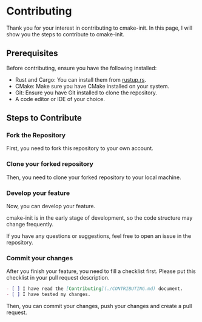 # Contributing

Thank you for your interest in contributing to cmake-init. In this page, I will show you the steps to contribute to cmake-init.

## Prerequisites

Before contributing, ensure you have the following installed:

- Rust and Cargo: You can install them from [rustup.rs](https://rustup.rs/).
- CMake: Make sure you have CMake installed on your system.
- Git: Ensure you have Git installed to clone the repository.
- A code editor or IDE of your choice.

## Steps to Contribute

### Fork the Repository

First, you need to fork this repository to your own account.

### Clone your forked repository

Then, you need to clone your forked repository to your local machine.

### Develop your feature

Now, you can develop your feature.

cmake-init is in the early stage of development, so the code structure may change frequently.

If you have any questions or suggestions, feel free to open an issue in the repository.

### Commit your changes

After you finish your feature, you need to fill a checklist first.
Please put this checklist in your pull request description.

```md
- [ ] I have read the [Contributing](./CONTRIBUTING.md) document.
- [ ] I have tested my changes.
```

Then, you can commit your changes, push your changes and create a pull request.
